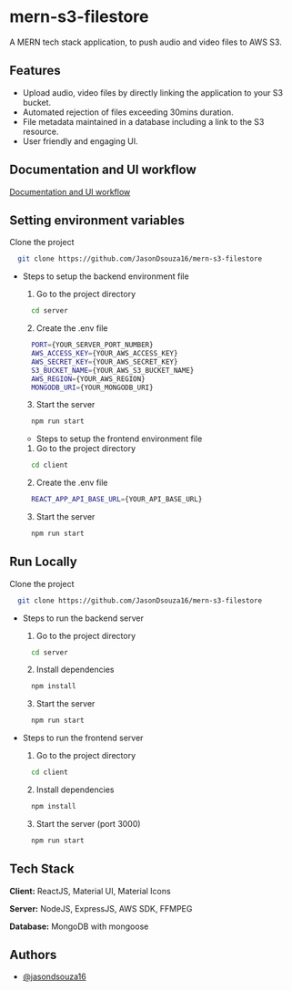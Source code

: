 
# mern-s3-filestore

A MERN tech stack application, to push audio and video files to AWS S3.


## Features

- Upload audio, video files by directly linking the application to your S3 bucket.
- Automated rejection of files exceeding 30mins duration.
- File metadata maintained in a database including a link to the S3 resource.
- User friendly and engaging UI.


## Documentation and UI workflow

[Documentation and UI workflow](https://docs.google.com/document/d/1DdXnX-n1eLOgdHBJgj10kQptFHugXiUmm2K6X0jmMXQ/edit?usp=sharing)


## Setting environment variables

Clone the project

```bash
  git clone https://github.com/JasonDsouza16/mern-s3-filestore
```
- Steps to setup the backend environment file

  1. Go to the project directory

  ```bash
    cd server
  ```

  2. Create the .env file 
  ```bash
    PORT={YOUR_SERVER_PORT_NUMBER}
    AWS_ACCESS_KEY={YOUR_AWS_ACCESS_KEY}
    AWS_SECRET_KEY={YOUR_AWS_SECRET_KEY}
    S3_BUCKET_NAME={YOUR_AWS_S3_BUCKET_NAME} 
    AWS_REGION={YOUR_AWS_REGION}
    MONGODB_URI={YOUR_MONGODB_URI}
  ```

  3. Start the server

  ```bash
    npm run start
  ```

  - Steps to setup the frontend environment file

  1. Go to the project directory

  ```bash
    cd client
  ```

  2. Create the .env file 
  ```bash
    REACT_APP_API_BASE_URL={YOUR_API_BASE_URL}
  ```
  
  3. Start the server

  ```bash
    npm run start
  ```

## Run Locally

Clone the project

```bash
  git clone https://github.com/JasonDsouza16/mern-s3-filestore
```

- Steps to run the backend server

  1. Go to the project directory

  ```bash
    cd server
  ```

  2. Install dependencies

  ```bash
    npm install
  ```

  3. Start the server

  ```bash
    npm run start
  ```


- Steps to run the frontend server

  1. Go to the project directory

  ```bash
    cd client
  ```

  2. Install dependencies

  ```bash
    npm install
  ```

  3. Start the server (port 3000)

  ```bash
    npm run start
  ```


## Tech Stack

**Client:** ReactJS, Material UI, Material Icons

**Server:** NodeJS, ExpressJS, AWS SDK, FFMPEG

**Database:** MongoDB with mongoose



## Authors

- [@jasondsouza16](https://www.github.com/jasondsouza16)

